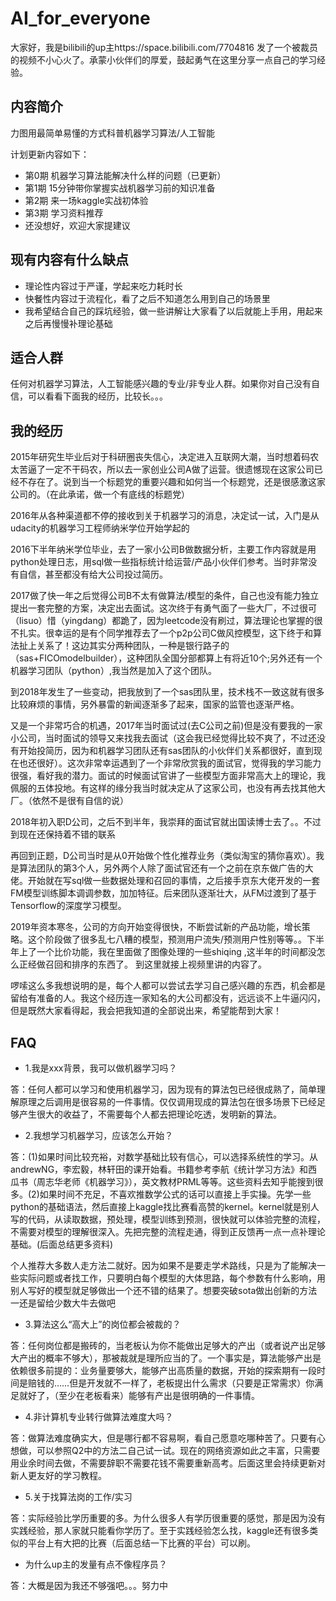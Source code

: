 # AI_for_everyone
大家好，我是bilibili的up主https://space.bilibili.com/7704816
发了一个被裁员的视频不小心火了。承蒙小伙伴们的厚爱，鼓起勇气在这里分享一点自己的学习经验。

## 内容简介
力图用最简单易懂的方式科普机器学习算法/人工智能

计划更新内容如下：

- 第0期 机器学习算法能解决什么样的问题（已更新）
- 第1期 15分钟带你掌握实战机器学习前的知识准备
- 第2期 来一场kaggle实战初体验
- 第3期 学习资料推荐
- 还没想好，欢迎大家提建议

## 现有内容有什么缺点
- 理论性内容过于严谨，学起来吃力耗时长
- 快餐性内容过于流程化，看了之后不知道怎么用到自己的场景里
- 我希望结合自己的踩坑经验，做一些讲解让大家看了以后就能上手用，用起来之后再慢慢补理论基础

## 适合人群
任何对机器学习算法，人工智能感兴趣的专业/非专业人群。如果你对自己没有自信，可以看看下面我的经历，比较长。。。

## 我的经历
2015年研究生毕业后对于科研圈丧失信心，决定进入互联网大潮，当时想着码农太苦逼了一定不干码农，所以去一家创业公司A做了运营。很遗憾现在这家公司已经不存在了。说到当一个标题党的重要兴趣和如何当一个标题党，还是很感激这家公司的。（在此承诺，做一个有底线的标题党）

2016年从各种渠道都不停的接收到关于机器学习的消息，决定试一试，入门是从udacity的机器学习工程师纳米学位开始学起的

2016下半年纳米学位毕业，去了一家小公司B做数据分析，主要工作内容就是用python处理日志，用sql做一些指标统计给运营/产品小伙伴们参考。当时非常没有自信，甚至都没有给大公司投过简历。

2017做了快一年之后觉得公司B不太有做算法/模型的条件，自己也没有能力独立提出一套完整的方案，决定出去面试。这次终于有勇气面了一些大厂，不过很可（lisuo）惜（yingdang）都跪了，因为leetcode没有刷过，算法理论也掌握的很不扎实。很幸运的是有个同学推荐去了一个p2p公司C做风控模型，这下终于和算法扯上关系了！这边其实分两种团队，一种是银行路子的（sas+FICOmodelbuilder），这种团队全国分部都算上有将近10个;另外还有一个机器学习团队（python）,我当然是加入了这个团队。

到2018年发生了一些变动，把我放到了一个sas团队里，技术栈不一致这就有很多比较麻烦的事情，另外暴雷的新闻逐渐多了起来，国家的监管也逐渐严格。

又是一个非常巧合的机遇，2017年当时面试过(去C公司之前)但是没有要我的一家小公司，当时面试的领导又来找我去面试（这会我已经觉得比较不爽了，不过还没有开始投简历，因为和机器学习团队还有sas团队的小伙伴们关系都很好，直到现在也还很好）。这次非常幸运遇到了一个非常欣赏我的面试官，觉得我的学习能力很强，看好我的潜力。面试的时候面试官讲了一些模型方面非常高大上的理论，我佩服的五体投地。有这样的缘分我当时就决定从了这家公司，也没有再去找其他大厂。（依然不是很有自信的说）

2018年初入职D公司，之后不到半年，我崇拜的面试官就出国读博士去了。。不过到现在还保持着不错的联系

再回到正题，D公司当时是从0开始做个性化推荐业务（类似淘宝的猜你喜欢）。我是算法团队的第3个人，另外两个人除了面试官还有一个之前在京东做广告的大佬。开始就在写sql做一些数据处理和召回的事情，之后接手京东大佬开发的一套FM模型训练脚本调调参数，加加特征。后来团队逐渐壮大，从FM过渡到了基于Tensorflow的深度学习模型。

2019年资本寒冬，公司的方向开始变得很快，不断尝试新的产品功能，增长策略。这个阶段做了很多乱七八糟的模型，预测用户流失/预测用户性别等等。。下半年上了一个比价功能，我在里面做了图像处理的一些shiqing ,这半年的时间都没怎么正经做召回和排序的东西了。
到这里就接上视频里讲的内容了。

啰嗦这么多我想说明的是，每个人都可以尝试去学习自己感兴趣的东西，机会都是留给有准备的人。我这个经历连一家知名的大公司都没有，远远谈不上牛逼闪闪，但是既然大家看得起，我会把我知道的全部说出来，希望能帮到大家！


## FAQ
- 1.我是xxx背景，我可以做机器学习吗？

答：任何人都可以学习和使用机器学习，因为现有的算法包已经很成熟了，简单理解原理之后调用是很容易的一件事情。仅仅调用现成的算法包在很多场景下已经足够产生很大的收益了，不需要每个人都去把理论吃透，发明新的算法。

- 2.我想学习机器学习，应该怎么开始？

答：(1)如果时间比较充裕，对数学基础比较有信心，可以选择系统性的学习。从andrewNG，李宏毅，林轩田的课开始看。书籍参考李航《统计学习方法》和西瓜书（周志华老师《机器学习》），英文教材PRML等等。这些资料去知乎能搜到很多。(2)如果时间不充足，不喜欢推数学公式的话可以直接上手实操。先学一些python的基础语法，然后直接上kaggle找比赛看高赞的kernel。kernel就是别人写的代码，从读取数据，预处理，模型训练到预测，很快就可以体验完整的流程，不需要对模型的理解很深入。先把完整的流程走通，得到正反馈再一点一点补理论基础。(后面总结更多资料)

个人推荐大多数人走方法二就好。因为如果不是要走学术路线，只是为了能解决一些实际问题或者找工作，只要明白每个模型的大体思路，每个参数有什么影响，用别人写好的模型就足够做出一个还不错的结果了。想要突破sota做出创新的方法一还是留给少数大牛去做吧

- 3.算法这么“高大上”的岗位都会被裁的？

答：任何岗位都是搬砖的，当老板认为你不能做出足够大的产出（或者说产出足够大产出的概率不够大），那被裁就是理所应当的了。一个事实是，算法能够产出是依赖很多前提的：业务量要够大，能够产出高质量的数据，开始的探索期有一段时间是赔钱的……但是开发就不一样了，老板提出什么需求（只要是正常需求）你满足就好了，（至少在老板看来）能够有产出是很明确的一件事情。

- 4.非计算机专业转行做算法难度大吗？

答：做算法难度确实大，但是哪行都不容易啊，看自己愿意吃哪种苦了。只要有心想做，可以参照Q2中的方法二自己试一试。现在的网络资源如此之丰富，只需要用业余时间去做，不需要辞职不需要花钱不需要重新高考。后面这里会持续更新对新人更友好的学习教程。

- 5.关于找算法岗的工作/实习

答：实际经验比学历重要的多。为什么很多人有学历很重要的感觉，那是因为没有实践经验，那人家就只能看你学历了。至于实践经验怎么找，kaggle还有很多类似的平台上有大把的比赛（后面总结一下比赛的平台）可以刷。

- 为什么up主的发量有点不像程序员？

答：大概是因为我还不够强吧。。。努力中
